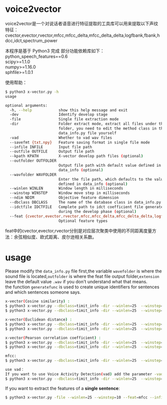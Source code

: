 # voice2vector 
voice2vector是一个对说话者语音进行特征提取的工具库可以用来提取以下声纹特征：
cvector,evector,rvector,mfcc,mfcc_delta,mfcc_delta_delta,logfbank,fbank,hdcc,idct,spectrum_power

本程序是基于 Python3 完成
部分功能依赖库如下：  
python_speech_features==0.6  
scipy>=1.1.0  
numpy>=1.16.0  
sphfile>=1.0.1  


使用帮助：

```bash
$ python3 x-vector.py -h
usage

optional arguments:
  -h, --help            show this help message and exit
  -dev                  Identify develop stage
  -file                 Single file extraction mode
  -dir                  Folder extract mode, extract all files under the
                        folder, you need to edit the method class in the
                        data_info.py file yourself
  -vad                  Whether to vad wav files
  --savefmt {txt,npy}   Feature saving format in single file mode
  --infile INFILE       Input file path
  --outfile OUTFILE     Output file path
  --kpath KPATH         X-vector develop path files (optional)
  --outfolder OUTFOLDER
                        Output file path with default value defined in
                        data_info (optional)
  --wavfolder WAVFOLDER
                        Enter the file path, which defaults to the value
                        defined in data_info (optional)
  --winlen WINLEN       Window length in milliseconds
  --winstep WINSTEP     Window move step in milliseconds
  --ndim NDIM           Objective feature dimension
  --dbclass DBCLASS     The name of the database class in data_info.py
  --idctfile IDCTFILE   Complete path to idct coefficient file generated
                        during the develop phase (optional)
  --feat {cvector,evector,rvector,mfcc,mfcc_delta,mfcc_delta_delta,logfbank,fbank,hdcc,idct,spectrum_power,hdcc_fs}
                        Optional feature types
```
feat中的cvector,evector,rvector分别是对应层次聚类中使用的不同距离度量方法：余弦相似度、欧式距离、皮尔逊相关系数。

# usage
Please modify the `data_info.py` file first,the variable `wavefolder` is where the sound file is located,`outfolder` is where the feat file output folder,`extension` leave the default value `.wav` if you don't understand what that means.  
the function `generatefunc` is used to create unique identifiers for sentences and which sentences someone says.
```bash
x-vector(Cosine similarity) :
$ python3 x-vector.py --dbclass=timit_info -dir --winlen=25  --winstep=10 -dev --feat=cvector --ndim=15
$ python3 x-vector.py --dbclass=timit_info -dir --winlen=25  --winstep=10 --feat=cvector --ndim=15

x-vector(Euclidean distance) :
$ python3 x-vector.py --dbclass=timit_info -dir --winlen=25  --winstep=10 -dev --feat=evector --ndim=15
$ python3 x-vector.py --dbclass=timit_info -dir --winlen=25  --winstep=10 --feat=evector --ndim=15

x-vector(Pearson correlation coefficient) :
$ python3 x-vector.py --dbclass=timit_info -dir --winlen=25  --winstep=10 -dev --feat=rvector --ndim=15
$ python3 x-vector.py --dbclass=timit_info -dir --winlen=25  --winstep=10 --feat=rvector --ndim=15

mfcc:
$ python3 x-vector.py --dbclass=timit_info -dir --winlen=25  --winstep=10 --feat=mfcc

use vad：
If you want to use Voice Activity Detection(vad) add the parameter -vad After the command line，example
$ python3 x-vector.py --dbclass=timit_info -dir --winlen=25  --winstep=10 --feat=mfcc -vad
```
If you want to extract the features of a <b>single sentence</b>:
```bash
$ python3 x-vector.py -file --winlen=25 --winstep=10 --feat=mfcc --infile=INPUT_FILEPATH --outfile=OUTPUT_FILEPATH --savefmt=npy
```
